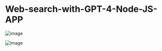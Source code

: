 # Web-search-with-GPT-4-Node-JS-APP

![image](https://github.com/user-attachments/assets/a926d5f5-1545-40bb-aad8-0424e256ac9c)


![image](https://github.com/user-attachments/assets/005da5d7-0dde-428e-bef5-f8fd9782af66)

